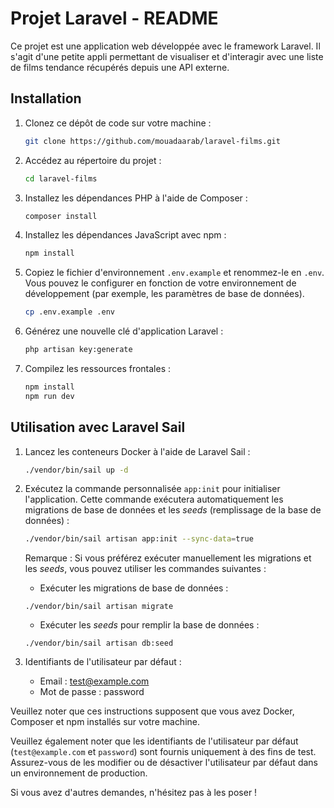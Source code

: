 # Projet Laravel - README

Ce projet est une application web développée avec le framework Laravel. Il s'agit d'une petite appli permettant de visualiser et d'interagir avec une liste de films tendance récupérés depuis une API externe.

## Installation

1. Clonez ce dépôt de code sur votre machine :

    ``` bash
    git clone https://github.com/mouadaarab/laravel-films.git
    ```

2. Accédez au répertoire du projet :
    ``` bash
    cd laravel-films
    ```

3. Installez les dépendances PHP à l'aide de Composer :
    ``` bash
    composer install
    ```

4. Installez les dépendances JavaScript avec npm :

    ``` bash
    npm install
    ```

5. Copiez le fichier d'environnement `.env.example` et renommez-le en `.env`. Vous pouvez le configurer en fonction de votre environnement de développement (par exemple, les paramètres de base de données).

    ``` bash
    cp .env.example .env
    ```

6. Générez une nouvelle clé d'application Laravel :

    ``` bash
    php artisan key:generate
    ```


7. Compilez les ressources frontales :

    ``` bash
    npm install
    npm run dev
    ```

## Utilisation avec Laravel Sail

1. Lancez les conteneurs Docker à l'aide de Laravel Sail :

    ``` bash
    ./vendor/bin/sail up -d
    ```


2. Exécutez la commande personnalisée `app:init` pour initialiser l'application. Cette commande exécutera automatiquement les migrations de base de données et les *seeds* (remplissage de la base de données) :

    ``` bash
    ./vendor/bin/sail artisan app:init --sync-data=true
    ```


    Remarque : Si vous préférez exécuter manuellement les migrations et les *seeds*, vous pouvez utiliser les commandes suivantes :

    - Exécuter les migrations de base de données :

    ```
    ./vendor/bin/sail artisan migrate
    ```

    - Exécuter les *seeds* pour remplir la base de données :

    ```
    ./vendor/bin/sail artisan db:seed
    ```


3. Identifiants de l'utilisateur par défaut :

   - Email : test@example.com
   - Mot de passe : password

Veuillez noter que ces instructions supposent que vous avez Docker, Composer et npm installés sur votre machine.

Veuillez également noter que les identifiants de l'utilisateur par défaut (`test@example.com` et `password`) sont fournis uniquement à des fins de test. Assurez-vous de les modifier ou de désactiver l'utilisateur par défaut dans un environnement de production.

Si vous avez d'autres demandes, n'hésitez pas à les poser !

